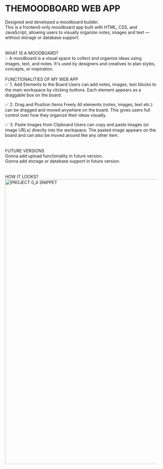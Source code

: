 <h1><b>THEMOODBOARD WEB APP</b></h1>

Designed and developed a moodboard builder.<br>
This is a frontend-only moodboard app built with HTML, CSS, and JavaScript, allowing users to visually organize notes, images and text — without storage or database support.<br>
<br>
<br>
WHAT IS A MOODBOARD?<br>
💡 A moodboard is a visual space to collect and organize ideas using images, text, and notes.
It's used by designers and creatives to plan styles, concepts, or inspiration.
<br>
<br>
FUNCTIONALITIES OF MY WEB APP <br>
✅ 1. Add Elements to the Board
Users can add notes, images, text blocks to the main workspace by clicking buttons. Each element appears as a draggable box on the board.<br>

✅ 2. Drag and Position Items Freely
All elements (notes, images, text etc.) can be dragged and moved anywhere on the board. This gives users full control over how they organize their ideas visually.<br>

✅ 3. Paste Images from Clipboard
Users can copy and paste images (or image URLs) directly into the workspace. The pasted image appears on the board and can also be moved around like any other item.<br>
<br>
<br>
FUTURE VERSIONS<br>
Gonna add upload functionality in future version.<br>
Gonna add storage or database support in future version.<br>
<br>
<br>
HOW IT LOOKS?<br>
<img width="1920" height="936" alt="PROJECT 0_4 SNIPPET" src="https://github.com/user-attachments/assets/0dfa5afb-4690-4a4d-9bcc-2d4b7d25cd2e" />
